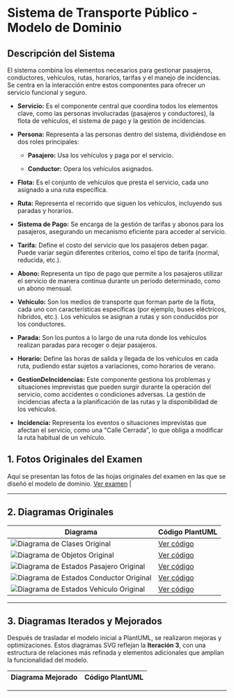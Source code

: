 # Sistema de Transporte Público - Modelo de Dominio


## Descripción del Sistema

El sistema combina los elementos necesarios para gestionar pasajeros, conductores, vehículos, rutas, horarios, tarifas y el manejo de incidencias. Se centra en la interacción entre estos componentes para ofrecer un servicio funcional y seguro.

- **Servicio:** Es el componente central que coordina todos los elementos clave, como las personas involucradas (pasajeros y conductores), la flota de vehículos, el sistema de pago y la gestión de incidencias.

- **Persona:** Representa a las personas dentro del sistema, dividiéndose en dos roles principales:

    - **Pasajero:** Usa los vehículos y paga por el servicio.

    - **Conductor:** Opera los vehículos asignados.

- **Flota:** Es el conjunto de vehículos que presta el servicio, cada uno asignado a una ruta específica.

- **Ruta:** Representa el recorrido que siguen los vehículos, incluyendo sus paradas y horarios.

- **Sistema de Pago:** Se encarga de la gestión de tarifas y abonos para los pasajeros, asegurando un mecanismo eficiente para acceder al servicio.

- **Tarifa:** Define el costo del servicio que los pasajeros deben pagar. Puede variar según diferentes criterios, como el tipo de tarifa (normal, reducida, etc.).

- **Abono:** Representa un tipo de pago que permite a los pasajeros utilizar el servicio de manera continua durante un periodo determinado, como un abono mensual.

- **Vehículo:** Son los medios de transporte que forman parte de la flota, cada uno con características específicas (por ejemplo, buses eléctricos, híbridos, etc.). Los vehículos se asignan a rutas y son conducidos por los conductores.

- **Parada:** Son los puntos a lo largo de una ruta donde los vehículos realizan paradas para recoger o dejar pasajeros.

- **Horario:** Define las horas de salida y llegada de los vehículos en cada ruta, pudiendo estar sujetos a variaciones, como horarios de verano.

- **GestionDeIncidencias:** Este componente gestiona los problemas y situaciones imprevistas que pueden surgir durante la operación del servicio, como accidentes o condiciones adversas. La gestión de incidencias afecta a la planificación de las rutas y la disponibilidad de los vehículos.

- **Incidencia:** Representa los eventos o situaciones imprevistas que afectan el servicio, como una "Calle Cerrada", lo que obliga a modificar la ruta habitual de un vehículo.



## 1. Fotos Originales del Examen

Aquí se presentan las fotos de las hojas originales del examen en las que se diseñó el modelo de dominio. [Ver examen](images/ExamenParcial/README.md) |

---

## 2. Diagramas Originales 


| Diagrama | Código PlantUML |
|----------|------------------|
| ![Diagrama de Clases Original](images/modelosUML/DdC_Original.svg) | [Ver código](modelosUML/DdC_Original.puml) |
| ![Diagrama de Objetos Original](images/modelosUML/DdO_Original.svg) | [Ver código](modelosUML/DdO_Original.puml) |
| ![Diagrama de Estados Pasajero Original](images/modelosUML/DdE_Pasajero_Original.svg) | [Ver código](modelosUML/DdE_Pasajero_Original.puml) |
| ![Diagrama de Estados Conductor Original](images/modelosUML/DdE_Conductor_Original.svg) | [Ver código](modelosUML/DdE_Conductor_Original.puml) |
| ![Diagrama de Estados Vehiculo Original](images/modelosUML/DdE_Vehiculo_Original.svg) | [Ver código](modelosUML/DdE_Vehiculo_Original.puml) 

---

## 3. Diagramas Iterados y Mejorados

Después de trasladar el modelo inicial a PlantUML, se realizaron mejoras y optimizaciones. Estos diagramas SVG reflejan la **Iteración 3**, con una estructura de relaciones más refinada y elementos adicionales que amplían la funcionalidad del modelo.

| Diagrama Mejorado | Código PlantUML |
|--------------------|------------------|


---


